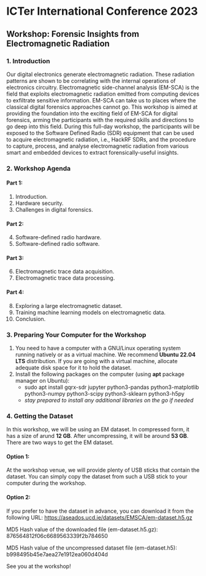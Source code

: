 # ICTer International Conference 2023
## Workshop: Forensic Insights from Electromagnetic Radiation

### 1. Introduction
Our digital electronics generate electromagnetic radiation. These radiation patterns are shown to be correlating with the internal operations of electronics circuitry. Electromagnetic side-channel analysis (EM-SCA) is the field that exploits electromagnetic radiation emitted from computing devices to exfiltrate sensitive information. EM-SCA can take us to places where the classical digital forensics approaches cannot go. This workshop is aimed at providing the foundation into the exciting field of EM-SCA for digital forensics, arming the participants with the required skills and directions to go deep into this field. During this full-day workshop, the participants will be exposed to the Software Defined Radio (SDR) equipment that can be used to acquire electromagnetic radiation, i.e., HackRF SDRs, and the procedure to capture, process, and analyse electromagnetic radiation from various smart and embedded devices to extract forensically-useful insights.

### 2. Workshop Agenda

#### Part 1:
1. Introduction.
2. Hardware security.
3. Challenges in digital forensics.

#### Part 2:
4. Software-defined radio hardware.
5. Software-defined radio software.
   
#### Part 3:
6. Electromagnetic trace data acquisition.
7. Electromagnetic trace data processing.

#### Part 4:
8. Exploring a large electromagnetic dataset.
9. Training machine learning models on electromagnetic data.
10. Conclusion.

### 3. Preparing Your Computer for the Workshop

1. You need to have a computer with a GNU/Linux operating system running natively or as a virtual machine. We recommend **Ubuntu 22.04 LTS** distribution. If you are going with a virtual machine, allocate adequate disk space for it to hold the dataset.
2. Install the following packages on the computer (using **apt** package manager on Ubuntu):
   - sudo apt install gqrx-sdr jupyter python3-pandas python3-matplotlib python3-numpy python3-scipy python3-sklearn python3-h5py
   - *stay prepared to install any additional libraries on the go if needed*

### 4. Getting the Dataset

In this workshop, we will be using an EM dataset. In compressed form, it has a size of arund **12 GB**. After uncompressing, it will be around **53 GB**. There are two ways to get the EM dataset.

#### Option 1:
At the workshop venue, we will provide plenty of USB sticks that contain the dataset. You can simply copy the dataset from such a USB stick to your computer during the workshop.

#### Option 2:
If you prefer to have the dataset in advance, you can download it from the following URL: https://aseados.ucd.ie/datasets/EMSCA/em-dataset.h5.gz

MD5 Hash value of the downloaded file (em-dataset.h5.gz): 876564812f06c6689563339f2b784650

MD5 Hash value of the uncompressed dataset file (em-dataset.h5): b998495b45e7aea27e1912ea060d404d

See you at the workshop! 
